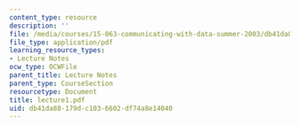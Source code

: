 ```yaml
---
content_type: resource
description: ''
file: /media/courses/15-063-communicating-with-data-summer-2003/db41da88179dc1036602df74a8e14040_lecture1.pdf
file_type: application/pdf
learning_resource_types:
- Lecture Notes
ocw_type: OCWFile
parent_title: Lecture Notes
parent_type: CourseSection
resourcetype: Document
title: lecture1.pdf
uid: db41da88-179d-c103-6602-df74a8e14040
---
```

